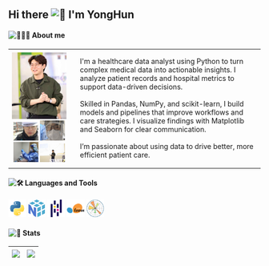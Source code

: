## Hi there <img src="https://user-images.githubusercontent.com/72663882/171687151-bb31c996-c9d2-49c8-b593-734946893b23.gif" alt="👋" aria-hidden="true" width="30" />  I'm YongHun


#### <img src="https://raw.githubusercontent.com/Tarikul-Islam-Anik/Animated-Fluent-Emojis/master/Emojis/People/Technologist.png" alt="👨🏻‍💻" width="25" />  About me


<!-- 이미지 + 설명을 table로 좌우 배치 -->
<table>
  <tr>
    <td align="center" style="padding-right: 20px;">
      <img src="https://github.com/yonghun16/yonghun16/blob/main/images/profile.jpeg?raw=true" width="500" alt="대표 이미지" />
      <div>
        <span><img width="50" src="https://github.com/yonghun16/yonghun16/blob/main/images/healthmanager.jpeg?raw=true"> <img width="50" src="https://github.com/yonghun16/yonghun16/blob/main/images/nerse1.jpeg?raw=true"></span>
        <span><img width="50" src="https://github.com/yonghun16/yonghun16/blob/main/images/nurse2.jpeg?raw=true"> <img width="50" src="https://github.com/yonghun16/yonghun16/blob/main/images/programmers.jpeg?raw=true"></span>
      </div>
    </td>
    <td>
      <p>
      I'm a healthcare data analyst using Python to turn complex medical data into actionable insights. I analyze patient records and hospital metrics to support data-driven decisions.<br /><br />
      Skilled in Pandas, NumPy, and scikit-learn, I build models and pipelines that improve workflows and care strategies. I visualize findings with Matplotlib and Seaborn for clear communication.<br /><br />
      I’m passionate about using data to drive better, more efficient patient care.
      </p>
    </td>
  </tr>
</table>



#### <img src="https://raw.githubusercontent.com/Tarikul-Islam-Anik/Animated-Fluent-Emojis/master/Emojis/Objects/Hammer%20and%20Wrench.png" alt="🛠️" width="20" />  Languages and Tools

<code><img width="35" src="https://raw.githubusercontent.com/devicons/devicon/master/icons/python/python-original.svg" /></code>
<code><img width="35" src="https://raw.githubusercontent.com/devicons/devicon/master/icons/numpy/numpy-original.svg" /></code>
<code><img width="35" src="https://raw.githubusercontent.com/devicons/devicon/master/icons/pandas/pandas-original.svg" /></code>
<code><img width="35" src="https://github.com/devicons/devicon/blob/master/icons/scikitlearn/scikitlearn-original.svg" /></code>
<code><img width="35" src="https://github.com/devicons/devicon/blob/master/icons/matplotlib/matplotlib-original.svg" /></code>

<!-- https://github.com/devicons/devicon/tree/master/icons/ --> 
<!-- https://www.vectorlogo.zone/  -->



#### <img src="https://raw.githubusercontent.com/Tarikul-Islam-Anik/Animated-Fluent-Emojis/master/Emojis/Travel%20and%20places/Rocket.png" alt="🚀" width="20" />  Stats

| <img width="400em" align="center" src="https://github-readme-stats.vercel.app/api?username=yonghun16&theme=transparent&hide_border=true" /> | <img align="center" width="300em" src="https://github-readme-stats.vercel.app/api/top-langs/?username=yonghun16&show_icons=true&include_all_commits=true&layout=compact&theme=transparent&hide_border=true"  /> |
| ------------- | ------------- |




<!--
**yonghun16/yonghun16** is a ✨ _special_ ✨ repository because its `README.md` (this file) appears on your GitHub profile.

Here are some ideas to get you started:

- 🔭 I’m currently working on ...
- 🌱 I’m currently learning ...
- 👯 I’m looking to collaborate on ...
- 🤔 I’m looking for help with ...
- 💬 Ask me about ...
- 📫 How to reach me: ...
- 😄 Pronouns: ...
- ⚡ Fun fact: ...
--> 
